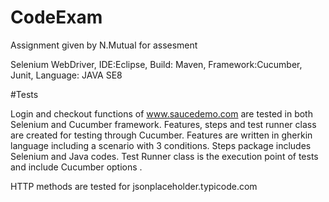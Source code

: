 # CodeExam

Assignment given by N.Mutual for assesment 

Selenium WebDriver, IDE:Eclipse, Build: Maven, Framework:Cucumber, Junit, Language: JAVA SE8

#Tests

Login and checkout functions of www.saucedemo.com are tested in both Selenium and Cucumber framework. Features, steps and test runner class are created for testing through Cucumber. Features are written in gherkin language including a scenario with 3 conditions. Steps package includes Selenium and Java codes. Test Runner class is the execution point of tests and include Cucumber options . 

HTTP methods are tested for jsonplaceholder.typicode.com 


